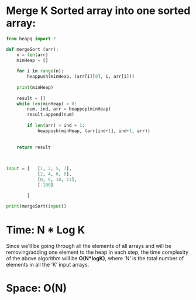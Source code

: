 # Merge K Sorted array into one sorted array:

```python
from heapq import *

def mergeSort (arr):
    n = len(arr)
    minHeap = []
    
    for i in range(n):
        heappush(minHeap, (arr[i][0], i, arr[i]))
    
    print(minHeap)
    
    result = []
    while len(minHeap) > 0:
        num, ind, arr = heappop(minHeap)
        result.append(num)
        
        if len(arr) > ind + 1:
            heappush(minHeap, (arr[ind+1], ind+1, arr))
        
    
    return result
    
    

input = [   [1, 3, 5, 7],
            [2, 4, 6, 8],
            [0, 9, 10, 11],
            [-100]

        ] 
        
print(mergeSort(input))
```

# Time: N * Log K
Since we’ll be going through all the elements of all arrays and will be removing/adding one element to the heap in each step, the time complexity of the above algorithm will be **O(N*logK)**, where ‘N’ is the total number of elements in all the ‘K’ input arrays.

# Space: O(N)
